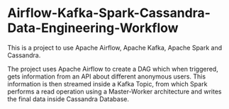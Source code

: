 # Airflow-Kafka-Spark-Cassandra-Data-Engineering-Workflow
This is a project to use Apache Airflow, Apache Kafka, Apache Spark and Cassandra.

The project uses Apache Airflow to create a DAG which when triggered, gets information from an API about different anonymous users. This information is then streamed inside a Kafka Topic, from which Spark performs a read operation using a Master-Worker architecture and writes the final data inside Cassandra Database.
